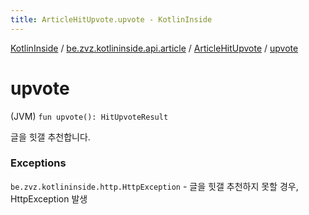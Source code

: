 ```yaml
---
title: ArticleHitUpvote.upvote - KotlinInside
---
```


[KotlinInside](../../index.html) / [be.zvz.kotlininside.api.article](../index.html) / [ArticleHitUpvote](index.html) / [upvote](./upvote.html)

# upvote

(JVM) `fun upvote(): HitUpvoteResult`

글을 힛갤 추천합니다.

### Exceptions

`be.zvz.kotlininside.http.HttpException` - 글을 힛갤 추천하지 못할 경우, HttpException 발생
